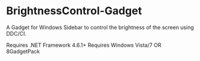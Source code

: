 # BrightnessControl-Gadget
A Gadget for Windows Sidebar to control the brightness of the screen using DDC/CI.

Requires .NET Framework 4.6.1+
Requires Windows Vista/7 OR 8GadgetPack

